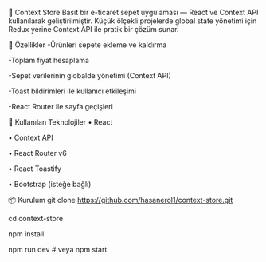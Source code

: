 🛒 Context Store
Basit bir e-ticaret sepet uygulaması — React ve Context API kullanılarak geliştirilmiştir.
Küçük ölçekli projelerde global state yönetimi için Redux yerine Context API ile pratik bir çözüm sunar.

🚀 Özellikler
-Ürünleri sepete ekleme ve kaldırma

-Toplam fiyat hesaplama

-Sepet verilerinin globalde yönetimi (Context API)

-Toast bildirimleri ile kullanıcı etkileşimi

-React Router ile sayfa geçişleri

🧰 Kullanılan Teknolojiler
 • React 

 • Context API

 • React Router v6

 • React Toastify

 • Bootstrap (isteğe bağlı)


 📦 Kurulum
git clone https://github.com/hasanerol1/context-store.git


cd context-store

npm install

npm run dev  # veya npm start

 
